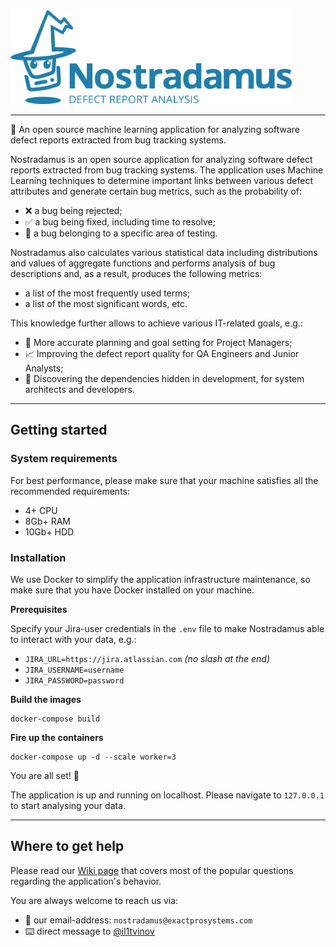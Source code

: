 <img src="https://github.com/exactpro/nostradamus/blob/media/logo/main_logo_blue.png?raw=true" width="450" height="150">

---

🧠 An open source machine learning application for analyzing software defect reports extracted from bug tracking systems.

Nostradamus is an open source application for analyzing software defect reports extracted from bug tracking systems.
The application uses Machine Learning techniques to determine important links between various defect attributes and generate certain bug metrics, such as the probability of:
* ❌ a bug being rejected;
* ✅ a bug being fixed, including time to resolve;
* 📝 a bug belonging to a specific area of testing.

Nostradamus also calculates various statistical data including distributions and values of aggregate functions and performs analysis of bug descriptions and, as a result, produces the following metrics:
* a list of the most frequently used terms;
* a list of the most significant words, etc.

This knowledge further allows to achieve various IT-related goals, e.g.:
* 📝 More accurate planning and goal setting for Project Managers;
* 📈 Improving the defect report quality for QA Engineers and Junior Analysts;
* 🔎 Discovering the dependencies hidden in development, for system architects and developers.

***

## Getting started

### System requirements

For best performance, please make sure that your machine satisfies all the recommended requirements:
* 4+ CPU
* 8Gb+ RAM 
* 10Gb+ HDD

### Installation

We use Docker to simplify the application infrastructure maintenance, so make sure that you have Docker installed on your machine.

**Prerequisites**

Specify your Jira-user credentials in the `.env` file to make Nostradamus able to interact with your data, e.g.:
* `JIRA_URL=https://jira.atlassian.com` _(no slash at the end)_
* `JIRA_USERNAME=username`
* `JIRA_PASSWORD=password`

**Build the images**
```shell script
docker-compose build
```

**Fire up the containers**
```shell script
docker-compose up -d --scale worker=3
```

You are all set! 🚀

The application is up and running on localhost.
Please navigate to `127.0.0.1` to start analysing your data.

***

## Where to get help

Please read our [Wiki page](https://github.com/exactpro/nostradamus/wiki) that covers most of the popular questions regarding the application's behavior.

You are always welcome to reach us via:
* 📮 our email-address: `nostradamus@exactprosystems.com`
* ⌨️ direct message to [@il1tvinov](https://github.com/il1tvinov) 
